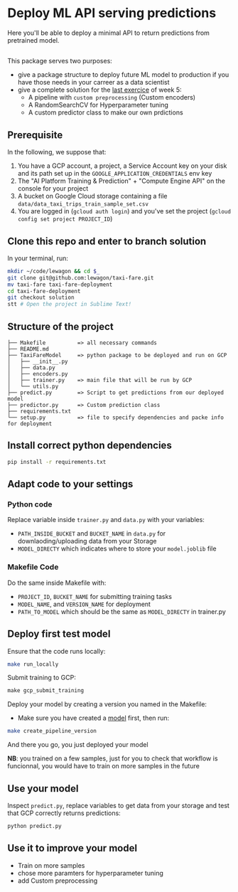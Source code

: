 # Deploy ML API serving predictions
Here you'll be able to deploy a minimal API to return predictions from pretrained model.

## 
This package serves two purposes:
- give a package structure to deploy future ML model to production if you have those needs in your carreer as a data scientist
- give a complete solution for the [last exercice](https://kitt.lewagon.com/camps/359/challenges?path=05-Production%2F05-Deploy-to-Production-day2%2F05-Deploy-on-All-data) of week 5:
     - A pipeline with `custom preprocessing` (Custom encoders) 
     - A RandomSearchCV for Hyperparameter tuning
     - A custom predictor class to make our own prdictions
     
## Prerequisite
In the following, we suppose that:
 
1. You have a GCP account, a project, a Service Account key on your disk and its path set up in the `GOOGLE_APPLICATION_CREDENTIALS` env key
2. The "AI Platform Training & Prediction" + "Compute Engine API" on the console for your project
3. A bucket on Google Cloud storage containing a file `data/data_taxi_trips_train_sample_set.csv`
4. You are logged in (`gcloud auth login`) and you've set the project (`gcloud config set project PROJECT_ID`)

## Clone this repo and enter to branch solution

In your terminal, run:

```bash
mkdir ~/code/lewagon && cd $_
git clone git@github.com:lewagon/taxi-fare.git
mv taxi-fare taxi-fare-deployment
cd taxi-fare-deployment
git checkout solution
stt # Open the project in Sublime Text!
```

## Structure of the project
```
├── Makefile          => all necessary commands
├── README.md
├── TaxiFareModel     => python package to be deployed and run on GCP
│   ├── __init__.py
│   ├── data.py
│   ├── encoders.py
│   ├── trainer.py    => main file that will be run by GCP
│   └── utils.py
├── predict.py        => Script to get predictions from our deployed model
├── predictor.py      => Custom prediction class
├── requirements.txt
└── setup.py          => file to specify dependencies and packe info for deployment
```

## Install correct python dependencies

```bash
pip install -r requirements.txt
```

## Adapt code to your settings
### Python code

Replace variable inside `trainer.py` and `data.py` with your variables:
- `PATH_INSIDE_BUCKET` and `BUCKET_NAME` in `data.py` for downlaoding/uploading data from your Storage
- `MODEL_DIRECTY` which indicates where to store your `model.joblib` file

### Makefile Code
Do the same inside Makefile with:
- `PROJECT_ID`, `BUCKET_NAME` for submitting training tasks
- `MODEL_NAME`, and `VERSION_NAME` for deployment
- `PATH_TO_MODEL` which should be the same as `MODEL_DIRECTY` in trainer.py 

## Deploy first test model

Ensure that the code runs locally:
```bash
make run_locally
```

Submit training to GCP:
```sql
make gcp_submit_training 
```

Deploy your model by creating a version you named in the Makefile:
- Make sure you have created a [model](https://console.cloud.google.com/ai-platform/models?project=wagon-bootcamp-256316) first, then run:
```bash
make create_pipeline_version
```

And there you go, you just deployed your model  

**NB**: you trained on a few samples, just for you to check that workflow is funcionnal, you would have to train on more samples in the future

## Use your model
Inspect `predict.py`, replace variables to get data from your storage and test that GCP correctly returns predictions:
```bash
python predict.py
```

## Use it to improve your model
- Train on more samples
- chose more paramters for hyperparameter tuning
- add Custom preprocessing
